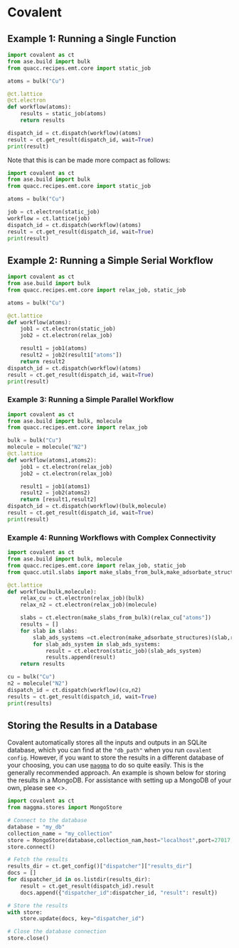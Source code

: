 # Covalent

## Example 1: Running a Single Function

```python
import covalent as ct
from ase.build import bulk
from quacc.recipes.emt.core import static_job

atoms = bulk("Cu")

@ct.lattice
@ct.electron
def workflow(atoms):
    results = static_job(atoms)
    return results

dispatch_id = ct.dispatch(workflow)(atoms)
result = ct.get_result(dispatch_id, wait=True)
print(result)
```

Note that this is can be made more compact as follows:

```python
import covalent as ct
from ase.build import bulk
from quacc.recipes.emt.core import static_job

atoms = bulk("Cu")

job = ct.electron(static_job)
workflow = ct.lattice(job)
dispatch_id = ct.dispatch(workflow)(atoms)
result = ct.get_result(dispatch_id, wait=True)
print(result)
```

## Example 2: Running a Simple Serial Workflow

```python
import covalent as ct
from ase.build import bulk
from quacc.recipes.emt.core import relax_job, static_job

atoms = bulk("Cu")

@ct.lattice
def workflow(atoms):
    job1 = ct.electron(static_job)
    job2 = ct.electron(relax_job)

    result1 = job1(atoms)
    result2 = job2(result1["atoms"])
    return result2
dispatch_id = ct.dispatch(workflow)(atoms)
result = ct.get_result(dispatch_id, wait=True)
print(result)
```

### Example 3: Running a Simple Parallel Workflow

```python
import covalent as ct
from ase.build import bulk, molecule
from quacc.recipes.emt.core import relax_job

bulk = bulk("Cu")
molecule = molecule("N2")
@ct.lattice
def workflow(atoms1,atoms2):
    job1 = ct.electron(relax_job)
    job2 = ct.electron(relax_job)

    result1 = job1(atoms1)
    result2 = job2(atoms2)
    return [result1,result2]
dispatch_id = ct.dispatch(workflow)(bulk,molecule)
result = ct.get_result(dispatch_id, wait=True)
print(result)
```

### Example 4: Running Workflows with Complex Connectivity

```python
import covalent as ct
from ase.build import bulk, molecule
from quacc.recipes.emt.core import relax_job, static_job
from quacc.util.slabs import make_slabs_from_bulk,make_adsorbate_structures

@ct.lattice
def workflow(bulk,molecule):
    relax_cu = ct.electron(relax_job)(bulk)
    relax_n2 = ct.electron(relax_job)(molecule)

    slabs = ct.electron(make_slabs_from_bulk)(relax_cu["atoms"])
    results = []
    for slab in slabs:
        slab_ads_systems =ct.electron(make_adsorbate_structures)(slab,relax_n2["atoms"])
        for slab_ads_system in slab_ads_systems:
            result = ct.electron(static_job)(slab_ads_system)
            results.append(result)
    return results

cu = bulk("Cu")
n2 = molecule("N2")
dispatch_id = ct.dispatch(workflow)(cu,n2)
results = ct.get_result(dispatch_id, wait=True)
print(results)
```

## Storing the Results in a Database

Covalent automatically stores all the inputs and outputs in an SQLite database, which you can find at the `"db_path"` when you run `covalent config`. However, if you want to store the results in a different database of your choosing, you can use [`maggma`](https://github.com/materialsproject/maggma) to do so quite easily. This is the generally recommended approach. An example is shown below for storing the results in a MongoDB. For assistance with setting up a MongoDB of your own, please see <>.

```python
import covalent as ct
from maggma.stores import MongoStore

# Connect to the database
database = "my_db"
collection_name = "my_collection"
store = MongoStore(database,collection_nam,host="localhost",port=27017,username="my_username",password="my_password")
store.connect()

# Fetch the results
results_dir = ct.get_config()["dispatcher"]["results_dir"]
docs = []
for dispatcher_id in os.listdir(results_dir):
    result = ct.get_result(dispatch_id).result
    docs.append({"dispatcher_id":dispatcher_id, "result": result})

# Store the results
with store:
    store.update(docs, key="dispatcher_id")

# Close the database connection
store.close()
```
